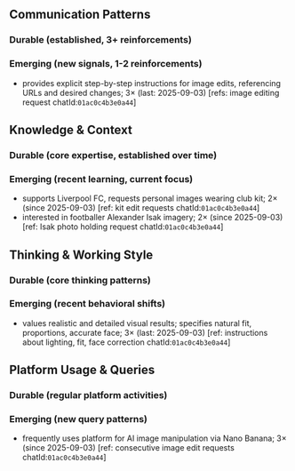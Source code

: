 ## Communication Patterns
### Durable (established, 3+ reinforcements)

### Emerging (new signals, 1-2 reinforcements)
- provides explicit step-by-step instructions for image edits, referencing URLs and desired changes; 3× (last: 2025-09-03) [refs: image editing request chatId:`01ac0c4b3e0a44`]

## Knowledge & Context
### Durable (core expertise, established over time)

### Emerging (recent learning, current focus)
- supports Liverpool FC, requests personal images wearing club kit; 2× (since 2025-09-03) [ref: kit edit requests chatId:`01ac0c4b3e0a44`]
- interested in footballer Alexander Isak imagery; 2× (since 2025-09-03) [ref: Isak photo holding request chatId:`01ac0c4b3e0a44`]

## Thinking & Working Style
### Durable (core thinking patterns)

### Emerging (recent behavioral shifts)
- values realistic and detailed visual results; specifies natural fit, proportions, accurate face; 3× (last: 2025-09-03) [ref: instructions about lighting, fit, face correction chatId:`01ac0c4b3e0a44`]

## Platform Usage & Queries
### Durable (regular platform activities)

### Emerging (new query patterns)
- frequently uses platform for AI image manipulation via Nano Banana; 3× (since 2025-09-03) [ref: consecutive image edit requests chatId:`01ac0c4b3e0a44`]